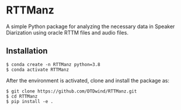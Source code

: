 # RTTManz
A simple Python package for analyzing the necessary data in Speaker Diarization using oracle RTTM files and audio files.

## Installation
```
$ conda create -n RTTManz python=3.8
$ conda activate RTTManz
```
After the environment is activated, clone and install the package as:
```
$ git clone https://github.com/DTDwind/RTTManz.git
$ cd RTTManz
$ pip install -e .
```